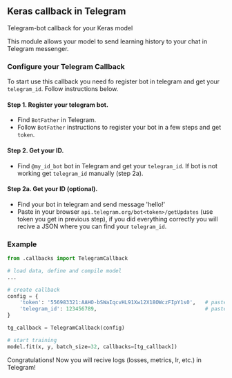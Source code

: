 ## Keras callback in Telegram
Telegram-bot callback for your Keras model  

This module allows your model to send learning history to your chat in Telegram messenger.  

### Configure your Telegram Callback
To start use this callback you need fo register bot in telegram and get your `telegram_id`. Follow instructions below.

#### Step 1. Register your telegram bot.  
 - Find `BotFather` in Telegram.
 - Follow `BotFather` instructions to register your bot in a few steps and get `token`.

#### Step 2. Get your ID.
 - Find `@my_id_bot` bot in Telegram and get your `telegram_id`. If bot is not working get `telegram_id` manually (step 2a).  

#### Step 2a. Get your ID (optional).
 - Find your bot in telegram and send message 'hello!'
 - Paste in your browser `api.telegram.org/bot<token>/getUpdates` (use token you get in previous step), if you did everything correctly you will recive a JSON where you can find your `telegram_id`.

### Example

```python
from .callbacks import TelegramCallback

# load data, define and compile model
...

# create callback
config = {
    'token': '556983321:AAHO-bSWaIqcvHL91Xw12X18OWczFIpY1s0',   # paste your bot token
    'telegram_id': 123456789,                                   # paste your telegram_id
}

tg_callback = TelegramCallback(config)

# start training
model.fit(x, y, batch_size=32, callbacks=[tg_callback])
```

Congratulations! Now you will recive logs (losses, metrics, lr, etc.) in Telegram!
